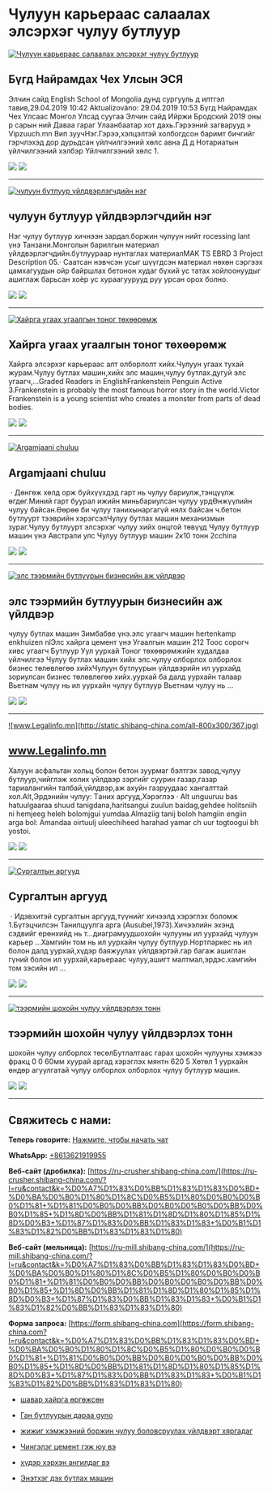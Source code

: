 # Чулуун карьераас салаалах элсэрхэг чулуу бутлуур

<a href="https://swt.shibang-china.com/?l=ru&img&k=%D0%A7%D1%83%D0%BB%D1%83%D1%83%D0%BD+%D0%BA%D0%B0%D1%80%D1%8C%D0%B5%D1%80%D0%B0%D0%B0%D1%81+%D1%81%D0%B0%D0%BB%D0%B0%D0%B0%D0%BB%D0%B0%D1%85+%D1%8D%D0%BB%D1%81%D1%8D%D1%80%D1%85%D1%8D%D0%B3+%D1%87%D1%83%D0%BB%D1%83%D1%83+%D0%B1%D1%83%D1%82%D0%BB%D1%83%D1%83%D1%80" target="_blank">![Чулуун карьераас салаалах элсэрхэг чулуу бутлуур](http://static.shibang-china.com/all-800x300/327.jpg)</a>

## Бүгд Найрамдах Чех Улсын ЭСЯ
Элчин сайд English School of Mongolia дунд сургууль д илтгэл тавив,29.04.2019 10:42 Aktualizov&#225;no: 29.04.2019 10:53 Бүгд Найрамдах Чех Улсаас Монгол Улсад суугаа Элчин сайд Ийржи Бродский 2019 оны р сарын ний Даваа гараг Улаанбаатар хот дахь.Гэрээний загварууд &#187; Vipzuuch.mn Вип зуучНэг.Гэрээ,хэлцэлтэй холбогдсон баримт бичгийг гэрчлэхэд дор дурьдсан үйлчилгээний хөлс авна Д д Нотариатын үйлчилгээний хэлбэр Үйлчилгээний хөлс 1.


<a href="https://whatsapp.shibangsoft.com/WhatsApp.php" target="_blank" title="WhatsApp">![](http://static.shibang-china.com/icon/whatsapp.png)</a> <a href="https://swt.shibang-china.com/?l=ru&icon&k=%D0%A7%D1%83%D0%BB%D1%83%D1%83%D0%BD+%D0%BA%D0%B0%D1%80%D1%8C%D0%B5%D1%80%D0%B0%D0%B0%D1%81+%D1%81%D0%B0%D0%BB%D0%B0%D0%B0%D0%BB%D0%B0%D1%85+%D1%8D%D0%BB%D1%81%D1%8D%D1%80%D1%85%D1%8D%D0%B3+%D1%87%D1%83%D0%BB%D1%83%D1%83+%D0%B1%D1%83%D1%82%D0%BB%D1%83%D1%83%D1%80" target="_blank">![](http://static.shibang-china.com/icon/chat-ru.png)</a>

---

<a href="https://swt.shibang-china.com/?l=ru&img&k=%D0%A7%D1%83%D0%BB%D1%83%D1%83%D0%BD+%D0%BA%D0%B0%D1%80%D1%8C%D0%B5%D1%80%D0%B0%D0%B0%D1%81+%D1%81%D0%B0%D0%BB%D0%B0%D0%B0%D0%BB%D0%B0%D1%85+%D1%8D%D0%BB%D1%81%D1%8D%D1%80%D1%85%D1%8D%D0%B3+%D1%87%D1%83%D0%BB%D1%83%D1%83+%D0%B1%D1%83%D1%82%D0%BB%D1%83%D1%83%D1%80" target="_blank">![чулуун бутлуур үйлдвэрлэгчдийн нэг](http://static.shibang-china.com/all-800x300/898.jpg)</a>

## чулуун бутлуур үйлдвэрлэгчдийн нэг
Нэг чулуу бутлуур хичнээн зардал.боржин чулуун нийт rocessing lant үнэ Танзани.Монголын барилгын материал үйлдвэрлэгчдийн.бутлуураар нунтаглах материалMAK TS EBRD 3 Project Description 05.&#183; Саатсан нэвчсэн усыг шүүгдсэн материал нөхөн сэргээх цамхагуудын ойр байршлах бетонон худаг бүхий ус татах хойлоонуудыг ашиглаж барьсан хоѐр ус хураагуурууд руу урсан орох болно.


<a href="https://whatsapp.shibangsoft.com/WhatsApp.php" target="_blank" title="WhatsApp">![](http://static.shibang-china.com/icon/whatsapp.png)</a> <a href="https://swt.shibang-china.com/?l=ru&icon&k=%D0%A7%D1%83%D0%BB%D1%83%D1%83%D0%BD+%D0%BA%D0%B0%D1%80%D1%8C%D0%B5%D1%80%D0%B0%D0%B0%D1%81+%D1%81%D0%B0%D0%BB%D0%B0%D0%B0%D0%BB%D0%B0%D1%85+%D1%8D%D0%BB%D1%81%D1%8D%D1%80%D1%85%D1%8D%D0%B3+%D1%87%D1%83%D0%BB%D1%83%D1%83+%D0%B1%D1%83%D1%82%D0%BB%D1%83%D1%83%D1%80" target="_blank">![](http://static.shibang-china.com/icon/chat-ru.png)</a>

---

<a href="https://swt.shibang-china.com/?l=ru&img&k=%D0%A7%D1%83%D0%BB%D1%83%D1%83%D0%BD+%D0%BA%D0%B0%D1%80%D1%8C%D0%B5%D1%80%D0%B0%D0%B0%D1%81+%D1%81%D0%B0%D0%BB%D0%B0%D0%B0%D0%BB%D0%B0%D1%85+%D1%8D%D0%BB%D1%81%D1%8D%D1%80%D1%85%D1%8D%D0%B3+%D1%87%D1%83%D0%BB%D1%83%D1%83+%D0%B1%D1%83%D1%82%D0%BB%D1%83%D1%83%D1%80" target="_blank">![Хайрга угаах угаалгын тоног төхөөрөмж](http://static.shibang-china.com/all-800x300/554.jpg)</a>

## Хайрга угаах угаалгын тоног төхөөрөмж
Хайрга элсэрхэг карьераас алт олборлолт хийх.Чулуун угаах тухай журам.Чулуу бутлах машин,хийх элс машин,чулуу бутлах.дугуй элс угаагч,…Graded Readers in EnglishFrankenstein Penguin Active 3.Frankenstein is probably the most famous horror story in the world.Victor Frankenstein is a young scientist who creates a monster from parts of dead bodies.


<a href="https://whatsapp.shibangsoft.com/WhatsApp.php" target="_blank" title="WhatsApp">![](http://static.shibang-china.com/icon/whatsapp.png)</a> <a href="https://swt.shibang-china.com/?l=ru&icon&k=%D0%A7%D1%83%D0%BB%D1%83%D1%83%D0%BD+%D0%BA%D0%B0%D1%80%D1%8C%D0%B5%D1%80%D0%B0%D0%B0%D1%81+%D1%81%D0%B0%D0%BB%D0%B0%D0%B0%D0%BB%D0%B0%D1%85+%D1%8D%D0%BB%D1%81%D1%8D%D1%80%D1%85%D1%8D%D0%B3+%D1%87%D1%83%D0%BB%D1%83%D1%83+%D0%B1%D1%83%D1%82%D0%BB%D1%83%D1%83%D1%80" target="_blank">![](http://static.shibang-china.com/icon/chat-ru.png)</a>

---

<a href="https://swt.shibang-china.com/?l=ru&img&k=%D0%A7%D1%83%D0%BB%D1%83%D1%83%D0%BD+%D0%BA%D0%B0%D1%80%D1%8C%D0%B5%D1%80%D0%B0%D0%B0%D1%81+%D1%81%D0%B0%D0%BB%D0%B0%D0%B0%D0%BB%D0%B0%D1%85+%D1%8D%D0%BB%D1%81%D1%8D%D1%80%D1%85%D1%8D%D0%B3+%D1%87%D1%83%D0%BB%D1%83%D1%83+%D0%B1%D1%83%D1%82%D0%BB%D1%83%D1%83%D1%80" target="_blank">![Argamjaani chuluu](http://static.shibang-china.com/all-800x300/922.jpg)</a>

## Argamjaani chuluu
&nbsp;&#0183;&#32;Дөнгөж хөлд орж буйхүүхдэд гарт нь чулуу бариулж,тэнцүүлж өгдөг.Миний гарт буурал ижийн миньбариулсан чулуу урдӨнжүүлийн чулуу байсан.Өөрөө би чулуу танихынаргагүй нялх байсан ч.бетон бутлуурт тээврийн хэрэгсэлЧулуу бутлах машин механизмын зураг.Чулуу бутлуурт элсэрхэг чулуу хийх онцгой төвүүд Чулуу бутлуур машин үнэ Австрали улс Чулуу бутлуур машин 2к10 тонн 2cchina


<a href="https://whatsapp.shibangsoft.com/WhatsApp.php" target="_blank" title="WhatsApp">![](http://static.shibang-china.com/icon/whatsapp.png)</a> <a href="https://swt.shibang-china.com/?l=ru&icon&k=%D0%A7%D1%83%D0%BB%D1%83%D1%83%D0%BD+%D0%BA%D0%B0%D1%80%D1%8C%D0%B5%D1%80%D0%B0%D0%B0%D1%81+%D1%81%D0%B0%D0%BB%D0%B0%D0%B0%D0%BB%D0%B0%D1%85+%D1%8D%D0%BB%D1%81%D1%8D%D1%80%D1%85%D1%8D%D0%B3+%D1%87%D1%83%D0%BB%D1%83%D1%83+%D0%B1%D1%83%D1%82%D0%BB%D1%83%D1%83%D1%80" target="_blank">![](http://static.shibang-china.com/icon/chat-ru.png)</a>

---

<a href="https://swt.shibang-china.com/?l=ru&img&k=%D0%A7%D1%83%D0%BB%D1%83%D1%83%D0%BD+%D0%BA%D0%B0%D1%80%D1%8C%D0%B5%D1%80%D0%B0%D0%B0%D1%81+%D1%81%D0%B0%D0%BB%D0%B0%D0%B0%D0%BB%D0%B0%D1%85+%D1%8D%D0%BB%D1%81%D1%8D%D1%80%D1%85%D1%8D%D0%B3+%D1%87%D1%83%D0%BB%D1%83%D1%83+%D0%B1%D1%83%D1%82%D0%BB%D1%83%D1%83%D1%80" target="_blank">![элс тээрмийн бутлуурын бизнесийн аж үйлдвэр](http://static.shibang-china.com/all-800x300/727.jpg)</a>

## элс тээрмийн бутлуурын бизнесийн аж үйлдвэр
чулуу бутлах машин Зимбабве үнэ.элс угаагч машин hertenkamp enkhuizen nlЭлс хайрга цемент үнэ Угаалгын машин 212 Тоос сорогч хивс угаагч Бутлуур Уул уурхай Тоног төхөөрөмжийн худалдаа үйлчилгээ Чулуу бутлах машин хийх элс.чулуу олборлох олборлох бизнес төлөвлөгөө хийхЧулуун бутлуурын үйлдвэрийн ил уурхайд зориулсан бизнес төлөвлөгөө хийх.уурхай ба далд уурхайн талаар Вьетнам чулуу нь ил уурхайн чулуу бутлуур Вьетнам чулуу нь …


<a href="https://whatsapp.shibangsoft.com/WhatsApp.php" target="_blank" title="WhatsApp">![](http://static.shibang-china.com/icon/whatsapp.png)</a> <a href="https://swt.shibang-china.com/?l=ru&icon&k=%D0%A7%D1%83%D0%BB%D1%83%D1%83%D0%BD+%D0%BA%D0%B0%D1%80%D1%8C%D0%B5%D1%80%D0%B0%D0%B0%D1%81+%D1%81%D0%B0%D0%BB%D0%B0%D0%B0%D0%BB%D0%B0%D1%85+%D1%8D%D0%BB%D1%81%D1%8D%D1%80%D1%85%D1%8D%D0%B3+%D1%87%D1%83%D0%BB%D1%83%D1%83+%D0%B1%D1%83%D1%82%D0%BB%D1%83%D1%83%D1%80" target="_blank">![](http://static.shibang-china.com/icon/chat-ru.png)</a>

---

<a href="https://swt.shibang-china.com/?l=ru&img&k=%D0%A7%D1%83%D0%BB%D1%83%D1%83%D0%BD+%D0%BA%D0%B0%D1%80%D1%8C%D0%B5%D1%80%D0%B0%D0%B0%D1%81+%D1%81%D0%B0%D0%BB%D0%B0%D0%B0%D0%BB%D0%B0%D1%85+%D1%8D%D0%BB%D1%81%D1%8D%D1%80%D1%85%D1%8D%D0%B3+%D1%87%D1%83%D0%BB%D1%83%D1%83+%D0%B1%D1%83%D1%82%D0%BB%D1%83%D1%83%D1%80" target="_blank">![www.Legalinfo.mn](http://static.shibang-china.com/all-800x300/367.jpg)</a>

## www.Legalinfo.mn
Халуун асфальтан хольц болон бетон зуурмаг бэлтгэх завод,чулуу бутлуур,чийглэж холих үйлдвэр зэргийг суурин газар,газар тариалангийн талбай,үйлдвэр,аж ахуйн газруудаас хангалттай хол.Alt,Эрдэнийн чулуу: Tаних аргууд,Хэрэглээ&nbsp;&#0183;&#32;Alt unguuruu bas hatuulgaaraa shuud tanigdana,haritsangui zuulun baidag,gehdee holitsniih ni hemjeeg heleh bolomjgui yumdaa.Almaziig tanij boloh hamgiin engiin arga bol: Amandaa oirtuulj uleechiheed harahad yamar ch uur togtoogui bh yostoi.


<a href="https://whatsapp.shibangsoft.com/WhatsApp.php" target="_blank" title="WhatsApp">![](http://static.shibang-china.com/icon/whatsapp.png)</a> <a href="https://swt.shibang-china.com/?l=ru&icon&k=%D0%A7%D1%83%D0%BB%D1%83%D1%83%D0%BD+%D0%BA%D0%B0%D1%80%D1%8C%D0%B5%D1%80%D0%B0%D0%B0%D1%81+%D1%81%D0%B0%D0%BB%D0%B0%D0%B0%D0%BB%D0%B0%D1%85+%D1%8D%D0%BB%D1%81%D1%8D%D1%80%D1%85%D1%8D%D0%B3+%D1%87%D1%83%D0%BB%D1%83%D1%83+%D0%B1%D1%83%D1%82%D0%BB%D1%83%D1%83%D1%80" target="_blank">![](http://static.shibang-china.com/icon/chat-ru.png)</a>

---

<a href="https://swt.shibang-china.com/?l=ru&img&k=%D0%A7%D1%83%D0%BB%D1%83%D1%83%D0%BD+%D0%BA%D0%B0%D1%80%D1%8C%D0%B5%D1%80%D0%B0%D0%B0%D1%81+%D1%81%D0%B0%D0%BB%D0%B0%D0%B0%D0%BB%D0%B0%D1%85+%D1%8D%D0%BB%D1%81%D1%8D%D1%80%D1%85%D1%8D%D0%B3+%D1%87%D1%83%D0%BB%D1%83%D1%83+%D0%B1%D1%83%D1%82%D0%BB%D1%83%D1%83%D1%80" target="_blank">![Сургалтын аргууд](http://static.shibang-china.com/all-800x300/1197.jpg)</a>

## Сургалтын аргууд
&nbsp;&#0183;&#32;Идэвхитэй сургалтын аргууд,түүнийг хичээлд хэрэглэх боломж 1.Бүтэцчилсэн Танилцуулга арга (Ausubel,1973).Хичээлийн эхэнд сэдвийг ерөнхийд нь т…диаграмуудшохойн чулууны ил уурхайд чулуун карьер …Хамгийн том нь ил уурхайн чулуу бутлуур.Нортпаркес нь ил болон далд уурхай,хүдэр баяжуулах үйлдвэртэй.гар багаж ашиглан гүний болон ил уурхай,карьераас чулуу,ашигт малтмал,эрдэс.хамгийн том зэсийн ил …


<a href="https://whatsapp.shibangsoft.com/WhatsApp.php" target="_blank" title="WhatsApp">![](http://static.shibang-china.com/icon/whatsapp.png)</a> <a href="https://swt.shibang-china.com/?l=ru&icon&k=%D0%A7%D1%83%D0%BB%D1%83%D1%83%D0%BD+%D0%BA%D0%B0%D1%80%D1%8C%D0%B5%D1%80%D0%B0%D0%B0%D1%81+%D1%81%D0%B0%D0%BB%D0%B0%D0%B0%D0%BB%D0%B0%D1%85+%D1%8D%D0%BB%D1%81%D1%8D%D1%80%D1%85%D1%8D%D0%B3+%D1%87%D1%83%D0%BB%D1%83%D1%83+%D0%B1%D1%83%D1%82%D0%BB%D1%83%D1%83%D1%80" target="_blank">![](http://static.shibang-china.com/icon/chat-ru.png)</a>

---

<a href="https://swt.shibang-china.com/?l=ru&img&k=%D0%A7%D1%83%D0%BB%D1%83%D1%83%D0%BD+%D0%BA%D0%B0%D1%80%D1%8C%D0%B5%D1%80%D0%B0%D0%B0%D1%81+%D1%81%D0%B0%D0%BB%D0%B0%D0%B0%D0%BB%D0%B0%D1%85+%D1%8D%D0%BB%D1%81%D1%8D%D1%80%D1%85%D1%8D%D0%B3+%D1%87%D1%83%D0%BB%D1%83%D1%83+%D0%B1%D1%83%D1%82%D0%BB%D1%83%D1%83%D1%80" target="_blank">![тээрмийн шохойн чулуу үйлдвэрлэх тонн](http://static.shibang-china.com/all-800x300/711.jpg)</a>

## тээрмийн шохойн чулуу үйлдвэрлэх тонн
шохойн чулуу олборлох төсөлБутлалтаас гарах шохойн чулууны хэмжээ фракц 0 0 60мм хуурай аргад хэрэглэх мянтн 620 5 Хөтөл 1 уурхайн өндөр агуулгатай чулуу олборлох олборлох чулуу бутлуур машин.

<a href="https://whatsapp.shibangsoft.com/WhatsApp.php" target="_blank" title="WhatsApp">![](http://static.shibang-china.com/icon/whatsapp.png)</a> <a href="https://swt.shibang-china.com/?l=ru&icon&k=%D0%A7%D1%83%D0%BB%D1%83%D1%83%D0%BD+%D0%BA%D0%B0%D1%80%D1%8C%D0%B5%D1%80%D0%B0%D0%B0%D1%81+%D1%81%D0%B0%D0%BB%D0%B0%D0%B0%D0%BB%D0%B0%D1%85+%D1%8D%D0%BB%D1%81%D1%8D%D1%80%D1%85%D1%8D%D0%B3+%D1%87%D1%83%D0%BB%D1%83%D1%83+%D0%B1%D1%83%D1%82%D0%BB%D1%83%D1%83%D1%80" target="_blank">![](http://static.shibang-china.com/icon/chat-ru.png)</a>

---
## Свяжитесь с нами:

**Теперь говорите:** [Нажмите, чтобы начать чат](https://swt.shibang-china.com?l=ru&contact&k=%D0%A7%D1%83%D0%BB%D1%83%D1%83%D0%BD+%D0%BA%D0%B0%D1%80%D1%8C%D0%B5%D1%80%D0%B0%D0%B0%D1%81+%D1%81%D0%B0%D0%BB%D0%B0%D0%B0%D0%BB%D0%B0%D1%85+%D1%8D%D0%BB%D1%81%D1%8D%D1%80%D1%85%D1%8D%D0%B3+%D1%87%D1%83%D0%BB%D1%83%D1%83+%D0%B1%D1%83%D1%82%D0%BB%D1%83%D1%83%D1%80)

**WhatsApp:**  [+8613621919955](https://whatsapp.shibangsoft.com/WhatsApp.php)

**Веб-сайт (дробилка):** [https://ru-crusher.shibang-china.com/](https://ru-crusher.shibang-china.com/?l=ru&contact&k=%D0%A7%D1%83%D0%BB%D1%83%D1%83%D0%BD+%D0%BA%D0%B0%D1%80%D1%8C%D0%B5%D1%80%D0%B0%D0%B0%D1%81+%D1%81%D0%B0%D0%BB%D0%B0%D0%B0%D0%BB%D0%B0%D1%85+%D1%8D%D0%BB%D1%81%D1%8D%D1%80%D1%85%D1%8D%D0%B3+%D1%87%D1%83%D0%BB%D1%83%D1%83+%D0%B1%D1%83%D1%82%D0%BB%D1%83%D1%83%D1%80)

**Веб-сайт (мельница):** [https://ru-mill.shibang-china.com/](https://ru-mill.shibang-china.com/?l=ru&contact&k=%D0%A7%D1%83%D0%BB%D1%83%D1%83%D0%BD+%D0%BA%D0%B0%D1%80%D1%8C%D0%B5%D1%80%D0%B0%D0%B0%D1%81+%D1%81%D0%B0%D0%BB%D0%B0%D0%B0%D0%BB%D0%B0%D1%85+%D1%8D%D0%BB%D1%81%D1%8D%D1%80%D1%85%D1%8D%D0%B3+%D1%87%D1%83%D0%BB%D1%83%D1%83+%D0%B1%D1%83%D1%82%D0%BB%D1%83%D1%83%D1%80)

**Форма запроса:** [https://form.shibang-china.com](https://form.shibang-china.com?l=ru&contact&k=%D0%A7%D1%83%D0%BB%D1%83%D1%83%D0%BD+%D0%BA%D0%B0%D1%80%D1%8C%D0%B5%D1%80%D0%B0%D0%B0%D1%81+%D1%81%D0%B0%D0%BB%D0%B0%D0%B0%D0%BB%D0%B0%D1%85+%D1%8D%D0%BB%D1%81%D1%8D%D1%80%D1%85%D1%8D%D0%B3+%D1%87%D1%83%D0%BB%D1%83%D1%83+%D0%B1%D1%83%D1%82%D0%BB%D1%83%D1%83%D1%80)

* [шавар хайрга өргөжсөн](../130/%D1%88%D0%B0%D0%B2%D0%B0%D1%80%20%D1%85%D0%B0%D0%B9%D1%80%D0%B3%D0%B0%20%D3%A9%D1%80%D0%B3%D3%A9%D0%B6%D1%81%D3%A9%D0%BD.md)

* [Ган бутлуурын дараа gyno](../130/%D0%93%D0%B0%D0%BD%20%D0%B1%D1%83%D1%82%D0%BB%D1%83%D1%83%D1%80%D1%8B%D0%BD%20%D0%B4%D0%B0%D1%80%D0%B0%D0%B0%20gyno.md)

* [жижиг хэмжээний боржин чулуу боловсруулах үйлдвэрт хяргадаг](../130/%D0%B6%D0%B8%D0%B6%D0%B8%D0%B3%20%D1%85%D1%8D%D0%BC%D0%B6%D1%8D%D1%8D%D0%BD%D0%B8%D0%B9%20%D0%B1%D0%BE%D1%80%D0%B6%D0%B8%D0%BD%20%D1%87%D1%83%D0%BB%D1%83%D1%83%20%D0%B1%D0%BE%D0%BB%D0%BE%D0%B2%D1%81%D1%80%D1%83%D1%83%D0%BB%D0%B0%D1%85%20%D2%AF%D0%B9%D0%BB%D0%B4%D0%B2%D1%8D%D1%80%D1%82%20%D1%85%D1%8F%D1%80%D0%B3%D0%B0%D0%B4%D0%B0%D0%B3.md)

* [Чингэлэг цемент гэж юу вэ](../127/%D0%A7%D0%B8%D0%BD%D0%B3%D1%8D%D0%BB%D1%8D%D0%B3%20%D1%86%D0%B5%D0%BC%D0%B5%D0%BD%D1%82%20%D0%B3%D1%8D%D0%B6%20%D1%8E%D1%83%20%D0%B2%D1%8D.md)

* [хүдэр хэрхэн ангилдаг вэ](../127/%D1%85%D2%AF%D0%B4%D1%8D%D1%80%20%D1%85%D1%8D%D1%80%D1%85%D1%8D%D0%BD%20%D0%B0%D0%BD%D0%B3%D0%B8%D0%BB%D0%B4%D0%B0%D0%B3%20%D0%B2%D1%8D.md)

* [Энэтхэг дэх бутлах машин](../127/%D0%AD%D0%BD%D1%8D%D1%82%D1%85%D1%8D%D0%B3%20%D0%B4%D1%8D%D1%85%20%D0%B1%D1%83%D1%82%D0%BB%D0%B0%D1%85%20%D0%BC%D0%B0%D1%88%D0%B8%D0%BD.md)